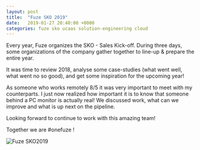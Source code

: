 ```yaml
---
layout: post
title:  "Fuze SKO 2019"
date:   2019-01-27 20:40:00 +0000
categories: fuze sko ucaas solution-engineering cloud
---
```


Every year, Fuze organizes the SKO - Sales Kick-off. During three days, some organizations of the company gather together to line-up & prepare the entire year.

It was time to review 2018, analyse some case-studies (what went well, what went no so good), and get some inspiration for the upcoming year!

As someone who works remotely 8/5 it was very important to meet with my counterparts. I just now realized how important it is to know that someone behind a PC monitor is actually real! We discussed work, what can we improve and what is up next on the pipeline.

Looking forward to continue to work with this amazing team!

Together we are #onefuze !

![Fuze SKO2019](https://media.licdn.com/dms/image/C4E22AQHI1MkTwaTEWg/feedshare-shrink_8192/0?e=1548709200&v=beta&t=GprOp1H-VFsLEyTp76a84zf5eUBCs7wRilQPOr3chZ0)
